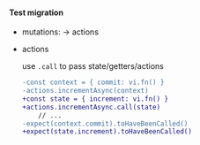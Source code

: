 #### Test migration

- mutations: &rarr; actions

- actions

    use `.call` to pass state/getters/actions

    ```diff
    -const context = { commit: vi.fn() }
    -actions.incrementAsync(context)
    +const state = { increment: vi.fn() }
    +actions.incrementAsync.call(state)
        // ...
    -expect(context.commit).toHaveBeenCalled()
    +expect(state.increment).toHaveBeenCalled()
    ```
